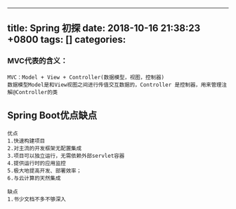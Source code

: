 
---
title: Spring 初探
date: 2018-10-16 21:38:23 +0800
tags: []
categories: 
---
<a name="0qxhah"></a>
### [](#0qxhah)MVC代表的含义：
```
MVC：Model + View + Controller(数据模型，视图，控制器)
数据模型Model是和View视图之间进行传值交互数据的，Controller 是控制器，用来管理注解@Controller的类
```
<a name="0xevkk"></a>
## [](#0xevkk)Spring Boot优点缺点
```
优点
1.快速构建项目
2.对主流的开发框架无配置集成
3.项目可以独立运行，无需依赖外部servlet容器
4.提供运行时的应用监控
5.极大地提高开发、部署效率；
6.与云计算的天然集成
```
```
缺点
1.书少文档不多不够深入
```


